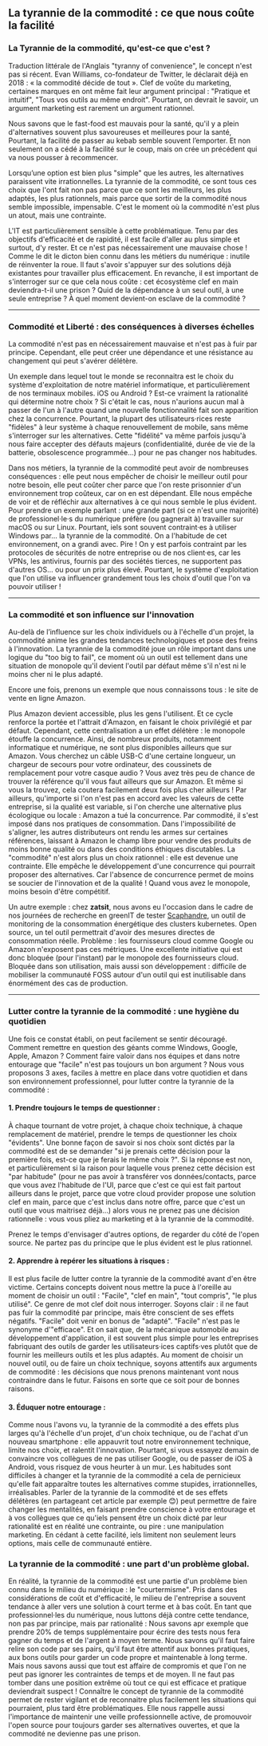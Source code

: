 ## La tyrannie de la commodité : ce que nous coûte la facilité


### La Tyrannie de la commodité, qu'est-ce que c'est ?

Traduction littérale de l'Anglais "tyranny of convenience", le concept n'est pas si récent. Evan Williams, co-fondateur de Twitter, le déclarait déjà en 2018 : « la commodité décide de tout ».
Clef de voûte du marketing, certaines marques en ont même fait leur argument principal : "Pratique et intuitif", "Tous vos outils au même endroit". 
Pourtant, on devrait le savoir, un argument marketing est rarement un argument rationnel.

<!-- truncate -->

Nous savons que le fast-food est mauvais pour la santé, qu'il y a plein d'alternatives souvent plus savoureuses et meilleures pour la santé,
Pourtant, la facilité de passer au kebab semble souvent l’emporter. Et non seulement on a cédé à la facilité sur le coup, mais on crée un précédent qui va nous pousser à recommencer.

Lorsqu’une option est bien plus "simple" que les autres, les alternatives paraissent vite irrationnelles. La tyrannie de la commodité,
ce sont tous ces choix que l'ont fait non pas parce que ce sont les meilleurs, les plus adaptés, les plus rationnels,
mais parce que sortir de la commodité nous semble impossible, impensable. C'est le moment où la commodité n'est plus un atout, mais une contrainte.

L'IT est particulièrement sensible à cette problématique. Tenu par des objectifs d'efficacité et de rapidité, il est facile d'aller au plus simple et surtout, d'y rester.
Et ce n'est pas nécessairement une mauvaise chose ! Comme le dit le dicton bien connu dans les métiers du numérique : inutile de réinventer la roue. Il faut s'avoir s'appuyer sur des solutions déjà existantes pour travailler plus efficacement. 
En revanche, il est important de s'interroger sur ce que cela nous coûte : cet écosystème clef en main deviendra-t-il une prison ?
Quid de la dépendance à un seul outil, à une seule entreprise ? 
À quel moment devient-on esclave de la commodité ?

---

### Commodité et Liberté : des conséquences à diverses échelles

La commodité n'est pas en nécessairement mauvaise et n'est pas à fuir par principe. Cependant, elle peut créer une dépendance et une résistance 
au changement qui peut s'avérer délétère.

Un exemple dans lequel tout le monde se reconnaitra est le choix du système d'exploitation de notre matériel informatique, 
et particulièrement de nos terminaux mobiles.
iOS ou Android ? Est-ce vraiment la rationalité qui détermine notre choix ? Si c'était le cas, nous n'aurions aucun mal à 
passer de l'un à l'autre quand une nouvelle fonctionnalité fait son apparition chez la concurrence.
Pourtant, la plupart des utilisateurs·rices reste "fidèles" à leur système à chaque renouvellement de mobile, sans même 
s'interroger sur les alternatives.
Cette "fidélité" va même parfois jusqu'à nous faire accepter des défauts majeurs (confidentialité, durée de vie de la batterie, obsolescence programmée...) 
pour ne pas changer nos habitudes.

Dans nos métiers, la tyrannie de la commodité peut avoir de nombreuses conséquences : elle peut nous empêcher de choisir le meilleur outil pour notre besoin, 
elle peut coûter cher parce que l'on reste prisonnier d'un environnement trop coûteux, car on en est dépendant. Elle nous empêche de voir et de réfléchir aux alternatives à ce qui nous semble le plus évident.
Pour prendre un exemple parlant : une grande part (si ce n'est une majorité) de professionel·le·s du numérique préfère (ou gagnerait à) travailler sur macOS ou sur Linux. Pourtant, iels sont souvent contraint·es à utiliser Windows par... la tyrannie de la commodité.
On a l'habitude de cet environnement, on a grandi avec. Pire ! On y est parfois contraint par les protocoles de sécurités de notre entreprise ou de nos client·es, car les VPNs, les antivirus, fournis par des sociétés tierces, ne supportent pas d'autres OS... ou pour un prix plus élevé.
Pourtant, le système d'exploitation que l'on utilise va influencer grandement tous les choix d'outil que l'on va pouvoir utiliser ! 

---

### La commodité et son influence sur l'innovation

Au-delà de l’influence sur les choix individuels ou à l'échelle d'un projet, la commodité anime les grandes tendances technologiques et pose des freins à l'innovation. 
La tyrannie de la commodité joue un rôle important dans une logique du "too big to fail", ce moment où un outil est tellement dans une situation de monopole qu'il devient l'outil par défaut même s'il n'est ni le moins cher ni le plus adapté.

Encore une fois, prenons un exemple que nous connaissons tous : le site de vente en ligne Amazon.

Plus Amazon devient accessible, plus les gens l'utilisent. Et ce cycle renforce la portée et l'attrait d'Amazon, en faisant le choix privilégié et par défaut. 
Cependant, cette centralisation a un effet délétère : le monopole étouffe la concurrence. Ainsi, de nombreux produits, notamment informatique et numérique, ne sont plus disponibles ailleurs que sur Amazon.
Vous cherchez un câble USB-C d'une certaine longueur, un chargeur de secours pour votre ordinateur, des coussinets de remplacement pour votre casque audio ? Vous avez très peu de chance de trouver la référence qu'il vous faut ailleurs que sur Amazon. 
Et même si vous la trouvez, cela coutera facilement deux fois plus cher ailleurs !
Par ailleurs, qu'importe si l'on n'est pas en accord avec les valeurs de cette entreprise, si la qualité est variable, si l'on cherche une alternative plus écologique ou locale : Amazon a tué la concurrence. Par commodité, il s'est imposé dans nos pratiques de consommation. 
Dans l'impossibilité de s'aligner, les autres distributeurs ont rendu les armes sur certaines références, laissant à Amazon le champ libre pour vendre des produits de moins bonne qualité ou dans des conditions éthiques discutables.
La "commodité" n'est alors plus un choix rationnel : elle est devenue une contrainte. Elle empêche le développement d'une concurrence qui pourrait proposer des alternatives. 
Car l'absence de concurrence permet de moins se soucier de l'innovation et de la qualité ! Quand vous avez le monopole, moins besoin d'être compétitif.

Un autre exemple : chez **zatsit**, nous avons eu l'occasion dans le cadre de nos journées de recherche en greenIT de tester [Scaphandre](https://github.com/hubblo-org/scaphandre), un outil de monitoring de la consommation énergétique des clusters kubernetes. 
Open source, un tel outil permettrait d'avoir des mesures directes de consommation réelle. Problème : les fournisseurs cloud comme Google ou Amazon n'exposent pas ces métriques.
Une excellente initiative qui est donc bloquée (pour l'instant) par le monopole des fournisseurs cloud. 
Bloquée dans son utilisation, mais aussi son développement : difficile de mobiliser la communauté FOSS autour d'un outil qui est inutilisable dans énormément des cas de production.

---

### Lutter contre la tyrannie de la commodité : une hygiène du quotidien

Une fois ce constat établi, on peut facilement se sentir découragé. Comment remettre en question des géants comme Windows, Google, Apple, Amazon ? Comment faire valoir dans nos équipes et dans notre entourage que "facile" n'est pas toujours un bon argument ?
Nous vous proposons 3 axes, faciles à mettre en place dans votre quotidien et dans son environnement professionnel, pour lutter contre la tyrannie de la commodité :

#### 1. Prendre toujours le temps de questionner :
À chaque tournant de votre projet, à chaque choix technique, à chaque remplacement de matériel, prendre le temps de questionner les choix "évidents".
Une bonne façon de savoir si nos choix sont dictés par la commodité est de se demander "si je prenais cette décision pour la première fois, est-ce que je ferais le même choix ?".
Si la réponse est non, et particulièrement si la raison pour laquelle vous prenez cette décision est "par habitude" (pour ne pas avoir à transférer vos données/contacts, parce que vous avez l'habitude de l'UI, 
parce que c'est ce qui est fait partout ailleurs dans le projet, parce que votre cloud provider propose une solution clef en main, parce que c'est inclus dans notre offre, parce que c'est un outil que vous maitrisez déjà...)
alors vous ne prenez pas une décision rationnelle : vous vous pliez au marketing et à la tyrannie de la commodité.

Prenez le temps d'envisager d'autres options, de regarder du côté de l'open source. Ne partez pas du principe que le plus évident est le plus rationnel.

#### 2. Apprendre à repérer les situations à risques :
Il est plus facile de lutter contre la tyrannie de la commodité avant d'en être victime. Certains concepts doivent nous mettre la puce à l'oreille au moment de choisir un outil :
"Facile", "clef en main", "tout compris", "le plus utilisé". Ce genre de mot clef doit nous interroger. Soyons clair : il ne faut pas fuir la commodité par principe, mais être conscient de ses effets négatifs.
"Facile" doit venir en bonus de "adapté". "Facile" n'est pas le synonyme d'"efficace". Et on sait que, de la mécanique automobile au développement d'application,
il est souvent plus simple pour les entreprises fabriquant des outils de garder les utilisateurs·ices captifs·ves plutôt que de fournir les meilleurs outils et les plus adaptés. 
Au moment de choisir un nouvel outil, ou de faire un choix technique, soyons attentifs aux arguments de commodité : les décisions que nous prenons maintenant vont nous contraindre dans le futur. Faisons en sorte que ce soit pour de bonnes raisons.

#### 3. Éduquer notre entourage :
Comme nous l'avons vu, la tyrannie de la commodité a des effets plus larges qu'à l'échelle d'un projet, d'un choix technique, ou de l'achat d'un nouveau smartphone : elle appauvrit tout notre environnement technique,
limite nos choix, et ralentit l'innovation. Pourtant, si vous essayez demain de convaincre vos collègues de ne pas utiliser Google, ou de passer de iOS à Android, vous risquez de vous heurter à un mur.
Les habitudes sont difficiles à changer et la tyrannie de la commodité a cela de pernicieux qu'elle fait apparaître toutes les alternatives comme stupides, irrationnelles, irréalisables.
Parler de la tyrannie de la commodité et de ses effets délétères (en partageant cet article par exemple 😊) peut permettre de faire changer les mentalités, 
en faisant prendre conscience à votre entourage et à vos collègues que ce qu'iels pensent être un choix dicté par leur rationalité est en réalité une contrainte,
ou pire : une manipulation marketing. En cédant à cette facilité, iels limitent non seulement leurs options, mais celle de communauté entière.

### La tyrannie de la commodité : une part d'un problème global.

En réalité, la tyrannie de la commodité est une partie d'un problème bien connu dans le milieu du numérique : le "courtermisme". Pris dans des considérations de coût et d'efficacité, le milieu de l'entreprise
a souvent tendance à aller vers une solution à court terme et à bas coût. En tant que professionnel·les du numérique, nous luttons déjà contre cette tendance, non pas par principe, mais par rationalité : 
Nous savons apr exemple que prendre 20% de temps supplémentaire pour écrire des tests nous fera gagner du temps et de l'argent à moyen terme. Nous savons qu'il faut faire relire son code par ses pairs, qu'il faut être attentif aux bonnes pratiques, aux bons outils pour garder un code propre et maintenable à long terme.
Mais nous savons aussi que tout est affaire de compromis et que l'on ne peut pas ignorer les contraintes de temps et de moyen. Il ne faut pas tomber dans une position extrême où tout ce qui est efficace et pratique deviendrait suspect !
Connaître le concept de tyrannie de la commodité permet de rester vigilant et de reconnaitre plus facilement les situations qui pourraient, plus tard être problématiques. Elle nous rappelle aussi l'importance de
maintenir une veille professionnelle active, de promouvoir l'open source pour toujours garder ses alternatives ouvertes, et que la commodité ne devienne pas une prison.

